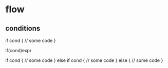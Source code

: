 # flow

## conditions

if cond {
    // some code
}

if(cond)expr

if cond {
    // some code
} else if cond {
    // some code
} else {
    // some code
}
